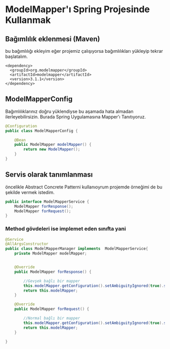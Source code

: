# ModelMapper'ı Spring Projesinde Kullanmak
## Bağımlılık eklenmesi (Maven)
bu bağımlılığı ekleyim eğer projemiz çalışıyorsa bağımlılıkları yükleyip tekrar başlatalım.
```
<dependency>
  <groupId>org.modelmapper</groupId>
  <artifactId>modelmapper</artifactId>
  <version>3.1.1</version>
</dependency>
```

## ModelMapperConfig
Bağımlılıklarınız doğru yüklendiyse bu aşamada hata almadan ilerleyebilirsizin.
Burada Spring Uygulamasına Mapper'ı Tanıtıyoruz.
```java
@Configuration
public class ModelMapperConfig {

    @Bean
    public ModelMapper modelMapper() {
        return new ModelMapper();
    }
}
```

## Servis olarak tanımlanması
öncelikle Abstract Concrete Patterni kullanıoyrum projemde örneğimi de bu şekilde vermek istedim.

```java
public interface ModelMapperService {
    ModelMapper forResponse();
    ModelMapper forRequest();
}
```
### Method gövdeleri ise implemet eden sınıfta yani
```java
@Service
@AllArgsConstructor
public class ModelMapperManager implements  ModelMapperService{
    private ModelMapper modelMapper;


    @Override
    public ModelMapper forResponse() {

        //Gevşek bağlı bir mapper
        this.modelMapper.getConfiguration().setAmbiguityIgnored(true).setMatchingStrategy(MatchingStrategies.LOOSE);
        return this.modelMapper;
    }

    @Override
    public ModelMapper forRequest() {

        //Normal bağlı bir mapper
        this.modelMapper.getConfiguration().setAmbiguityIgnored(true).setMatchingStrategy(MatchingStrategies.STANDARD);
        return this.modelMapper;
    }

}
```

